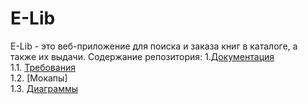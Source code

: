 # E-Lib
E-Lib - это веб-приложение для поиска и заказа книг в каталоге, а также их выдачи.
Содержание репозитория:
1.[Документация](docs)<br>
1.1. [Требования](docs/requirements.md)<br>
1.2. [Мокапы]<br>
1.3. [Диаграммы](docs/System%20project)
